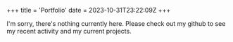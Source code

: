 +++
title = 'Portfolio'
date = 2023-10-31T23:22:09Z
+++

I'm sorry, there's nothing currently here. Please check out my github to see my recent activity and my current projects.
